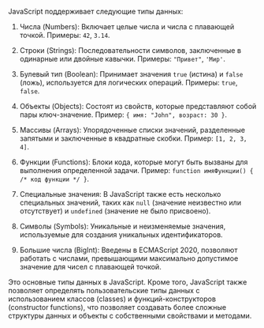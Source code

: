 JavaScript поддерживает следующие типы данных:

1. Числа (Numbers): Включает целые числа и числа с плавающей точкой. Примеры: `42`, `3.14`.

2. Строки (Strings): Последовательности символов, заключенные в одинарные или двойные кавычки. Примеры: `"Привет"`, `'Мир'`.

3. Булевый тип (Boolean): Принимает значения `true` (истина) и `false` (ложь), используется для логических операций. Примеры: `true`, `false`.

4. Объекты (Objects): Состоят из свойств, которые представляют собой пары ключ-значение. Пример: `{ имя: "John", возраст: 30 }`.

5. Массивы (Arrays): Упорядоченные списки значений, разделенные запятыми и заключенные в квадратные скобки. Пример: `[1, 2, 3, 4]`.

6. Функции (Functions): Блоки кода, которые могут быть вызваны для выполнения определенной задачи. Пример: `function имяФункции() { /* код функции */ }`.

7. Специальные значения: В JavaScript также есть несколько специальных значений, таких как `null` (значение неизвестно или отсутствует) и `undefined` (значение не было присвоено).

8. Символы (Symbols): Уникальные и неизменяемые значения, используемые для создания уникальных идентификаторов.

9. Большие числа (BigInt): Введены в ECMAScript 2020, позволяют работать с числами, превышающими максимально допустимое значение для чисел с плавающей точкой.

Это основные типы данных в JavaScript. Кроме того, JavaScript также позволяет определять пользовательские типы данных с использованием классов (classes) и функций-конструкторов (constructor functions), что позволяет создавать более сложные структуры данных и объекты с собственными свойствами и методами.